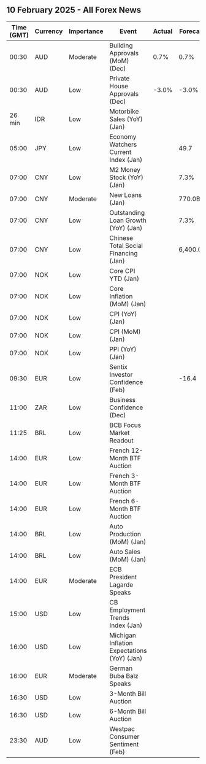 ## 10 February 2025 - All Forex News

| Time (GMT) | Currency | Importance | Event | Actual | Forecast | Previous |
|------|----------|------------|-------|--------|----------|----------|
| 00:30 | AUD | Moderate | Building Approvals (MoM) (Dec) | 0.7% | 0.7% | -3.4% |
| 00:30 | AUD | Low | Private House Approvals (Dec) | -3.0% | -3.0% | -1.7% |
| 26 min | IDR | Low | Motorbike Sales (YoY) (Jan) |  |  | -5.50% |
| 05:00 | JPY | Low | Economy Watchers Current Index (Jan) |  | 49.7 | 49.9 |
| 07:00 | CNY | Low | M2 Money Stock (YoY) (Jan) |  | 7.3% | 7.3% |
| 07:00 | CNY | Moderate | New Loans (Jan) |  | 770.0B | 990.0B |
| 07:00 | CNY | Low | Outstanding Loan Growth (YoY) (Jan) |  | 7.3% | 7.6% |
| 07:00 | CNY | Low | Chinese Total Social Financing (Jan) |  | 6,400.0B | 2,860.0B |
| 07:00 | NOK | Low | Core CPI YTD (Jan) |  |  | 2.7% |
| 07:00 | NOK | Low | Core Inflation (MoM) (Jan) |  |  | -0.1% |
| 07:00 | NOK | Low | CPI (YoY) (Jan) |  |  | 2.2% |
| 07:00 | NOK | Low | CPI (MoM) (Jan) |  |  | -0.1% |
| 07:00 | NOK | Low | PPI (YoY) (Jan) |  |  | 9.3% |
| 09:30 | EUR | Low | Sentix Investor Confidence (Feb) |  | -16.4 | -17.7 |
| 11:00 | ZAR | Low | Business Confidence (Dec) |  |  | 118.1 |
| 11:25 | BRL | Low | BCB Focus Market Readout |  |  |  |
| 14:00 | EUR | Low | French 12-Month BTF Auction |  |  | 2.218% |
| 14:00 | EUR | Low | French 3-Month BTF Auction |  |  | 2.496% |
| 14:00 | EUR | Low | French 6-Month BTF Auction |  |  | 2.395% |
| 14:00 | BRL | Low | Auto Production (MoM) (Jan) |  |  | -19.5% |
| 14:00 | BRL | Low | Auto Sales (MoM) (Jan) |  |  | 1.6% |
| 14:00 | EUR | Moderate | ECB President Lagarde Speaks |  |  |  |
| 15:00 | USD | Low | CB Employment Trends Index (Jan) |  |  | 109.70 |
| 16:00 | USD | Low | Michigan Inflation Expectations (YoY) (Jan) |  |  | 3.00% |
| 16:00 | EUR | Moderate | German Buba Balz Speaks |  |  |  |
| 16:30 | USD | Low | 3-Month Bill Auction |  |  | 4.220% |
| 16:30 | USD | Low | 6-Month Bill Auction |  |  | 4.155% |
| 23:30 | AUD | Low | Westpac Consumer Sentiment (Feb) |  |  | -0.7% |
